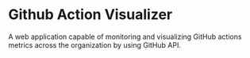 # Github Action Visualizer
A web application capable of monitoring and visualizing GitHub actions metrics across the organization by using GitHub API.
